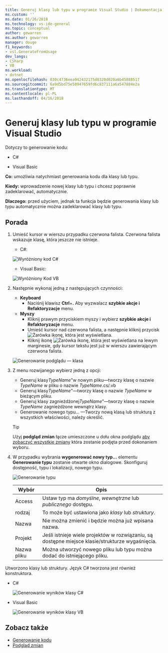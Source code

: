 ```yaml
---
title: Generuj klasy lub typu w programie Visual Studio | Dokumentacja firmy Microsoft
ms.custom: ''
ms.date: 01/26/2018
ms.technology: vs-ide-general
ms.topic: conceptual
author: gewarren
ms.author: gewarren
manager: douge
f1_keywords:
- vsl.GenerateFromUsage
dev_langs:
- CSharp
- VB
ms.workload:
- dotnet
ms.openlocfilehash: 030c4736eea942432175d0320d020a6b45888517
ms.sourcegitcommit: 6a9d5bd75e50947659fd6c837111a6a547884e2a
ms.translationtype: MT
ms.contentlocale: pl-PL
ms.lasthandoff: 04/16/2018
---
```

# <a name="generate-a-class-or-type-in-visual-studio"></a>Generuj klasy lub typu w programie Visual Studio

Dotyczy to generowanie kodu:

- C#

- Visual Basic

**Co:** umożliwia natychmiast generowania kodu dla klasy lub typu.

**Kiedy:** wprowadzenie nowej klasy lub typu i chcesz poprawnie zadeklarować, automatycznie.

**Dlaczego:** przed użyciem, jednak ta funkcja będzie generowania klasy lub typu automatycznie można zadeklarować klasy lub typu.

## <a name="how-to"></a>Porada

1. Umieść kursor w wierszu przypadku czerwona falista. Czerwona falista wskazuje klasę, która jeszcze nie istnieje.

   - C#:

    ![Wyróżniony kod C#](media/class-highlight-cs.png)

   - Visual Basic:

    ![Wyróżniony Kod VB](media/class-highlight-vb.png)

1. Następnie wykonaj jedną z następujących czynności:

   - **Keyboard**
     - Naciśnij klawisz **Ctrl**+**.** Aby wyzwalacz **szybkie akcje i Refaktoryzacje** menu.
   - **Myszy**
     - Kliknij prawym przyciskiem myszy i wybierz **szybkie akcje i Refaktoryzacje** menu.
     - Umieść kursor nad czerwona falista, a następnie kliknij przycisk ![Żarówka](media/bulb-cs.png) ikonę, która jest wyświetlana.
     - Kliknij ikonę ![Żarówka](media/bulb-cs.png) ikonę, która jest wyświetlana na lewym marginesie, gdy kursor tekstu jest już w wierszu zawierającym czerwona falista.

    ![Generowanie podglądu — klasa](media/class-preview-cs.png)

1. Z menu rozwijanego wybierz jedną z opcji:

   - Generuj klasy*TypeName*"w nowym pliku&mdash;tworzy klasę o nazwie *TypeName* w pliku o nazwie *TypeName*.cs/.vb
   - Generuj klasy*TypeName*"&mdash;tworzy klasę o nazwie *TypeName* w bieżącym pliku.
   - Generuj klasy zagnieżdżonej*TypeName*"&mdash;tworzy klasę o nazwie *TypeName* zagnieżdżone wewnątrz klasy.
   - Generowanie nowego typu... &mdash;Tworzy nową klasą lub strukturą z wszystkich właściwości, należy określić.

   > [!TIP]
   > Użyj **podgląd zmian** łącze umieszczone u dołu okna podglądu [aby zobaczyć wszystkie zmiany](../../ide/preview-changes.md) która zostanie podjęta przed dokonaniem wyboru.

1. W przypadku wybrania **wygenerować nowy typ...**  elementu **Generowanie typu** zostanie otwarte okno dialogowe. Skonfiguruj dostępność, typu i lokalizacji, nowego typu.

   ![Generowanie typu](media/class-newtype-cs.png)

   Wybór | Opis
   --- | ---
   Access | Ustaw typ ma *domyślne*, *wewnętrzne* lub *publicznego* dostępu.
   rodzaj | To może być ustawiona jako *klasy* lub *struktury*.
   Nazwa | Nie można zmienić i będzie można już wpisana nazwa.
   Projekt | Jeśli istnieje wiele projektów w rozwiązaniu, są dostępne miejsce klasie/strukturze wygaśnięcia.
   Nazwa pliku | Można utworzyć nowego pliku lub typu można dodać do istniejącego pliku.

Utworzono klasy lub struktury. Język C# tworzona jest również konstruktora.

- C#

   ![Generowanie wyników klasy C#](media/class-result-cs.png)

- Visual Basic

   ![Generowanie wyników klasy VB](media/class-result-vb.png)

## <a name="see-also"></a>Zobacz także

- [Generowanie kodu](../code-generation-in-visual-studio.md)
- [Podgląd zmian](../../ide/preview-changes.md)